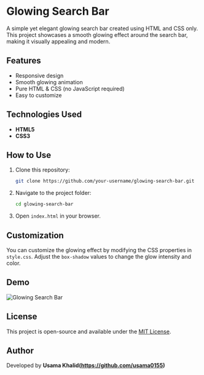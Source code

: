 # Glowing Search Bar

A simple yet elegant glowing search bar created using HTML and CSS only. This project showcases a smooth glowing effect around the search bar, making it visually appealing and modern.

## Features
- Responsive design
- Smooth glowing animation
- Pure HTML & CSS (no JavaScript required)
- Easy to customize

## Technologies Used
- **HTML5**
- **CSS3**

## How to Use
1. Clone this repository:
   ```bash
   git clone https://github.com/your-username/glowing-search-bar.git
   ```
2. Navigate to the project folder:
   ```bash
   cd glowing-search-bar
   ```
3. Open `index.html` in your browser.

## Customization
You can customize the glowing effect by modifying the CSS properties in `style.css`. Adjust the `box-shadow` values to change the glow intensity and color.

## Demo
![Glowing Search Bar](https://github.com/user-attachments/assets/0aacb432-e02d-4329-8215-2dbac188c8f2)

## License
This project is open-source and available under the [MIT License](LICENSE).

## Author
Developed by **Usama Khalid(https://github.com/usama0155)**
